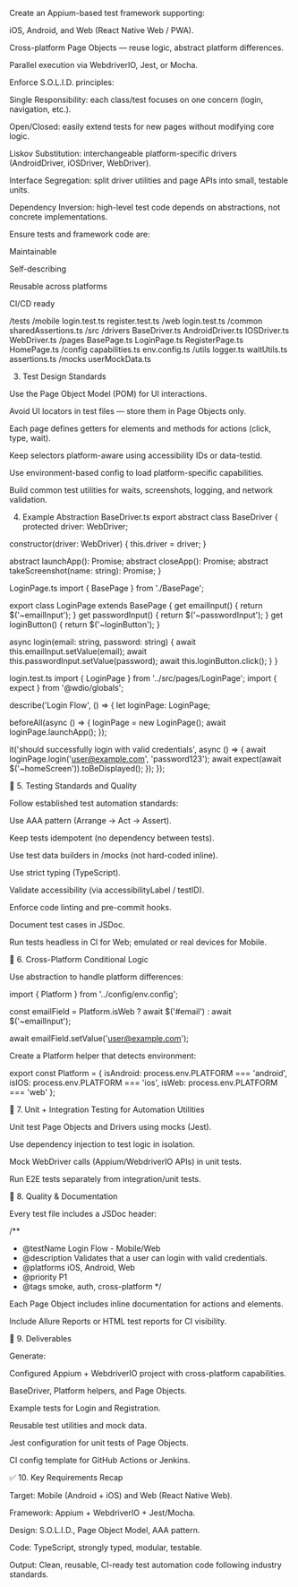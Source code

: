 Create an Appium-based test framework supporting:

iOS, Android, and Web (React Native Web / PWA).

Cross-platform Page Objects — reuse logic, abstract platform differences.

Parallel execution via WebdriverIO, Jest, or Mocha.

Enforce S.O.L.I.D. principles:

Single Responsibility: each class/test focuses on one concern (login, navigation, etc.).

Open/Closed: easily extend tests for new pages without modifying core logic.

Liskov Substitution: interchangeable platform-specific drivers (AndroidDriver, iOSDriver, WebDriver).

Interface Segregation: split driver utilities and page APIs into small, testable units.

Dependency Inversion: high-level test code depends on abstractions, not concrete implementations.

Ensure tests and framework code are:

Maintainable

Self-describing

Reusable across platforms

CI/CD ready

/tests
  /mobile
    login.test.ts
    register.test.ts
  /web
    login.test.ts
  /common
    sharedAssertions.ts
/src
  /drivers
    BaseDriver.ts
    AndroidDriver.ts
    IOSDriver.ts
    WebDriver.ts
  /pages
    BasePage.ts
    LoginPage.ts
    RegisterPage.ts
    HomePage.ts
  /config
    capabilities.ts
    env.config.ts
  /utils
    logger.ts
    waitUtils.ts
    assertions.ts
  /mocks
    userMockData.ts

3. Test Design Standards

Use the Page Object Model (POM) for UI interactions.

Avoid UI locators in test files — store them in Page Objects only.

Each page defines getters for elements and methods for actions (click, type, wait).

Keep selectors platform-aware using accessibility IDs or data-testid.

Use environment-based config to load platform-specific capabilities.

Build common test utilities for waits, screenshots, logging, and network validation.

4. Example Abstraction
BaseDriver.ts
export abstract class BaseDriver {
  protected driver: WebDriver;
  
  constructor(driver: WebDriver) {
    this.driver = driver;
  }

  abstract launchApp(): Promise<void>;
  abstract closeApp(): Promise<void>;
  abstract takeScreenshot(name: string): Promise<void>;
}

LoginPage.ts
import { BasePage } from './BasePage';

export class LoginPage extends BasePage {
  get emailInput() { return $('~emailInput'); }
  get passwordInput() { return $('~passwordInput'); }
  get loginButton() { return $('~loginButton'); }

  async login(email: string, password: string) {
    await this.emailInput.setValue(email);
    await this.passwordInput.setValue(password);
    await this.loginButton.click();
  }
}

login.test.ts
import { LoginPage } from '../src/pages/LoginPage';
import { expect } from '@wdio/globals';

describe('Login Flow', () => {
  let loginPage: LoginPage;

  beforeAll(async () => {
    loginPage = new LoginPage();
    await loginPage.launchApp();
  });

  it('should successfully login with valid credentials', async () => {
    await loginPage.login('user@example.com', 'password123');
    await expect(await $('~homeScreen')).toBeDisplayed();
  });
});

🧪 5. Testing Standards and Quality

Follow established test automation standards:

Use AAA pattern (Arrange → Act → Assert).

Keep tests idempotent (no dependency between tests).

Use test data builders in /mocks (not hard-coded inline).

Use strict typing (TypeScript).

Validate accessibility (via accessibilityLabel / testID).

Enforce code linting and pre-commit hooks.

Document test cases in JSDoc.

Run tests headless in CI for Web; emulated or real devices for Mobile.

🧰 6. Cross-Platform Conditional Logic

Use abstraction to handle platform differences:

import { Platform } from '../config/env.config';

const emailField = Platform.isWeb 
  ? await $('#email') 
  : await $('~emailInput');

await emailField.setValue('user@example.com');


Create a Platform helper that detects environment:

export const Platform = {
  isAndroid: process.env.PLATFORM === 'android',
  isIOS: process.env.PLATFORM === 'ios',
  isWeb: process.env.PLATFORM === 'web'
};

🧱 7. Unit + Integration Testing for Automation Utilities

Unit test Page Objects and Drivers using mocks (Jest).

Use dependency injection to test logic in isolation.

Mock WebDriver calls (Appium/WebdriverIO APIs) in unit tests.

Run E2E tests separately from integration/unit tests.

🧾 8. Quality & Documentation

Every test file includes a JSDoc header:

/**
 * @testName Login Flow - Mobile/Web
 * @description Validates that a user can login with valid credentials.
 * @platforms iOS, Android, Web
 * @priority P1
 * @tags smoke, auth, cross-platform
 */


Each Page Object includes inline documentation for actions and elements.

Include Allure Reports or HTML test reports for CI visibility.

🚀 9. Deliverables

Generate:

Configured Appium + WebdriverIO project with cross-platform capabilities.

BaseDriver, Platform helpers, and Page Objects.

Example tests for Login and Registration.

Reusable test utilities and mock data.

Jest configuration for unit tests of Page Objects.

CI config template for GitHub Actions or Jenkins.

✅ 10. Key Requirements Recap

Target: Mobile (Android + iOS) and Web (React Native Web).

Framework: Appium + WebdriverIO + Jest/Mocha.

Design: S.O.L.I.D., Page Object Model, AAA pattern.

Code: TypeScript, strongly typed, modular, testable.

Output: Clean, reusable, CI-ready test automation code following industry standards.
